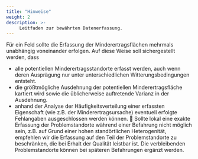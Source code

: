 ```yaml
---
title: "Hinweise"
weight: 2
description: >-
     Leitfaden zur bewährten Datenerfassung.
---
```


Für ein Feld sollte die Erfassung der Minderertragsflächen mehrmals unabhängig voneinander erfolgen. Auf diese Weise soll sichergestellt werden, dass
- alle potentiellen Minderertragsstandorte erfasst werden, auch wenn deren Ausprägung nur unter unterschiedlichen Witterungsbedingungen entsteht.
- die größtmögliche Ausdehnung der potentiellen Minderertragsfläche kartiert wird sowie die üblicherweise auftretende Varianz in der Ausdehnung.
- anhand der Analyse der Häufigkeitsverteilung einer erfassten Eigenschaft (wie z.B. der Minderertragsursache) eventuell erfolgte Fehlangaben ausgeschlossen werden können.

Sollte lokal eine exakte Erfassung der Problemstandorte während einer Befahrung nicht möglich sein, z.B. auf Grund einer hohen standörtlichen Heterogenität, empfehlen wir die Erfassung auf den Teil der Problemstandorte zu beschränken, die bei Erhalt der Qualität leistbar ist. Die verbleibenden Problemstandorte können bei späteren Befahrungen ergänzt werden.
